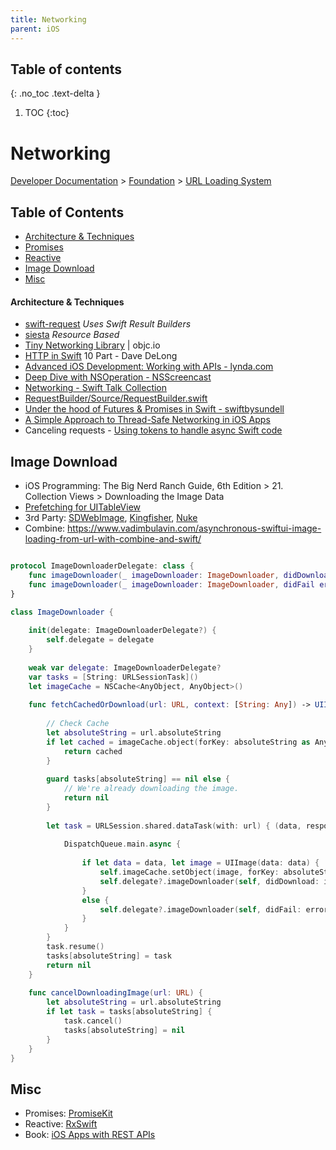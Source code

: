 ```yaml
---
title: Networking
parent: iOS
---
```


## Table of contents
{: .no_toc .text-delta }

1. TOC
{:toc}

<!--- Everything above this is generated --->

# Networking

[Developer Documentation](https://developer.apple.com/documentation) > 
[Foundation](https://developer.apple.com/documentation/foundation) > 
[URL Loading System](https://developer.apple.com/documentation/foundation/url_loading_system)


## Table of Contents
- [Architecture & Techniques](#code-examples)
- [Promises](#promises)
- [Reactive](#reactive)
- [Image Download](#image-download)
- [Misc](#misc)


#### Architecture & Techniques
- [swift-request](https://github.com/carson-katri/swift-request) _Uses Swift Result Builders_
- [siesta](https://github.com/bustoutsolutions/siesta) _Resource Based_
- [Tiny Networking Library](https://talk.objc.io/episodes/S01E1-tiny-networking-library) | objc.io
- [HTTP in Swift](https://davedelong.com/blog/2020/06/27/http-in-swift-part-1/) 10 Part - Dave DeLong
- [Advanced iOS Development: Working with APIs - lynda.com](https://www.linkedin.com/learning/advanced-ios-development-working-with-apis)
- [Deep Dive with NSOperation - NSScreencast](https://nsscreencast.com/series/8-deep-dive-with-nsoperation)
- [Networking - Swift Talk  Collection ](https://talk.objc.io/collections/networking)
- [RequestBuilder/Source/RequestBuilder.swift](https://github.com/mergesort/RequestBuilder/blob/master/Source/RequestBuilder.swift)
- [Under the hood of Futures & Promises in Swift - swiftbysundell](https://www.swiftbysundell.com/posts/under-the-hood-of-futures-and-promises-in-swift)
- [A Simple Approach to Thread-Safe Networking in iOS Apps](https://robots.thoughtbot.com/a-simple-approach-to-thread-safe-networking-in-ios-apps)
- Canceling requests - [Using tokens to handle async Swift code](https://www.swiftbysundell.com/posts/using-tokens-to-handle-async-swift-code) 


## Image Download

- iOS Programming: The Big Nerd Ranch Guide, 6th Edition > 21. Collection Views > Downloading the Image Data
- [Prefetching for UITableView](https://andreygordeev.com/2017/02/20/uitableview-prefetching/)
- 3rd Party: [SDWebImage](https://github.com/SDWebImage/SDWebImage), [Kingfisher](https://github.com/onevcat/Kingfisher), [Nuke](https://github.com/kean/Nuke)
- Combine: https://www.vadimbulavin.com/asynchronous-swiftui-image-loading-from-url-with-combine-and-swift/

```swift

protocol ImageDownloaderDelegate: class {
    func imageDownloader(_ imageDownloader: ImageDownloader, didDownload image: UIImage, context: [String: Any])
    func imageDownloader(_ imageDownloader: ImageDownloader, didFail error: Error?, context: [String: Any])
}

class ImageDownloader {
    
    init(delegate: ImageDownloaderDelegate?) {
        self.delegate = delegate
    }
    
    weak var delegate: ImageDownloaderDelegate?
    var tasks = [String: URLSessionTask]()
    let imageCache = NSCache<AnyObject, AnyObject>()
    
    func fetchCachedOrDownload(url: URL, context: [String: Any]) -> UIImage? {
        
        // Check Cache
        let absoluteString = url.absoluteString
        if let cached = imageCache.object(forKey: absoluteString as AnyObject) as? UIImage {
            return cached
        }
        
        guard tasks[absoluteString] == nil else {
            // We're already downloading the image.
            return nil
        }
        
        let task = URLSession.shared.dataTask(with: url) { (data, response, error) in
            
            DispatchQueue.main.async {
                
                if let data = data, let image = UIImage(data: data) {
                    self.imageCache.setObject(image, forKey: absoluteString as AnyObject)
                    self.delegate?.imageDownloader(self, didDownload: image, context: context)
                }
                else {
                    self.delegate?.imageDownloader(self, didFail: error, context: context)
                }
            }
        }
        task.resume()
        tasks[absoluteString] = task
        return nil
    }
    
    func cancelDownloadingImage(url: URL) {
        let absoluteString = url.absoluteString
        if let task = tasks[absoluteString] {
            task.cancel()
            tasks[absoluteString] = nil
        }
    }
}
```


## Misc

- Promises: [PromiseKit](https://github.com/mxcl/PromiseKit#documentation)
- Reactive: [RxSwift](https://github.com/ReactiveX/RxSwift)
- Book: [iOS Apps with REST APIs](https://pragprog.com/book/d-cmrest/ios-apps-with-rest-apis)
